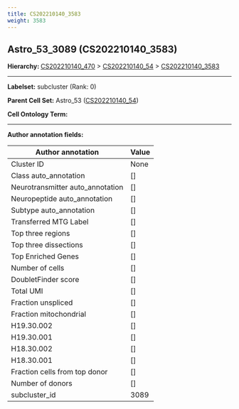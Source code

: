 ```yaml
---
title: CS202210140_3583
weight: 3583
---
```

## Astro_53_3089 (CS202210140_3583)
<b>Hierarchy: </b>
[CS202210140_470](../CS202210140_470) >
[CS202210140_54](../CS202210140_54) >
[CS202210140_3583](../CS202210140_3583)

---


**Labelset:** subcluster (Rank: 0)

**Parent Cell Set:** Astro_53 ([CS202210140_54](../CS202210140_54))



**Cell Ontology Term:** 

[MARKER GENES.]: #


---

[TRANSFERRED ANNOTATIONS.]: #


[AUTHOR ANNOTATION FIELDS.]: #


**Author annotation fields:**

| Author annotation | Value |
|-------------------|-------|
|Cluster ID|None|
|Class auto_annotation|[]|
|Neurotransmitter auto_annotation|[]|
|Neuropeptide auto_annotation|[]|
|Subtype auto_annotation|[]|
|Transferred MTG Label|[]|
|Top three regions|[]|
|Top three dissections|[]|
|Top Enriched Genes|[]|
|Number of cells|[]|
|DoubletFinder score|[]|
|Total UMI|[]|
|Fraction unspliced|[]|
|Fraction mitochondrial|[]|
|H19.30.002|[]|
|H19.30.001|[]|
|H18.30.002|[]|
|H18.30.001|[]|
|Fraction cells from top donor|[]|
|Number of donors|[]|
|subcluster_id|3089|
